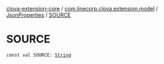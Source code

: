 [clova-extension-core](../../index.md) / [com.linecorp.clova.extension.model](../index.md) / [JsonProperties](index.md) / [SOURCE](./-s-o-u-r-c-e.md)

# SOURCE

`const val SOURCE: `[`String`](https://kotlinlang.org/api/latest/jvm/stdlib/kotlin/-string/index.html)